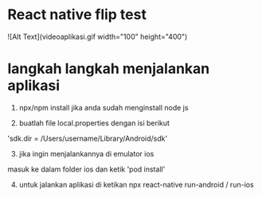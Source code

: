 # React native flip test

![Alt Text](videoaplikasi.gif width="100" height="400")

# langkah langkah menjalankan aplikasi

1.  npx/npm install jika anda sudah menginstall node js

2.  buatlah file local.properties dengan isi berikut

'sdk.dir = /Users/username/Library/Android/sdk'

3.  jika ingin menjalankannya di emulator ios

masuk ke dalam folder ios dan ketik 'pod install'

4.  untuk jalankan aplikasi di ketikan npx react-native run-android / run-ios
